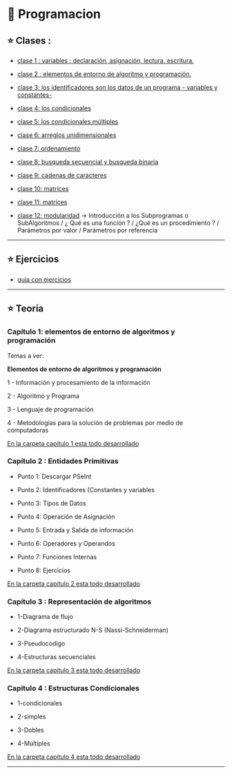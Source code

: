 # :book: Programacion

## :star: Clases :

- [clase 1 : variables : declaración, asignación, lectura, escritura.](https://github.com/eugenia1984/UTNFRSR-ingreso/tree/main/programacion/clase1)

- [clase 2 : elementos de entorno de algoritmo y programación.](https://github.com/eugenia1984/UTNFRSR-ingreso/tree/main/programacion/clase2)

- [clase 3: los identificadores son los datos de un programa - variables y constantes-](https://github.com/eugenia1984/UTNFRSR-ingreso/tree/main/programacion/clase3)

- [clase 4: los condicionales](https://github.com/eugenia1984/UTNFRSR-ingreso/tree/main/programacion/clase4)

- [clase 5: los condicionales múltiples](https://github.com/eugenia1984/UTNFRSR-ingreso/tree/main/programacion/clase5)

- [clase 6: arreglos unidimensionales](https://github.com/eugenia1984/UTNFRSR-ingreso/tree/main/programacion/clase6)

- [clase 7: ordenamiento](https://github.com/eugenia1984/UTNFRSR-ingreso/tree/main/programacion/clase7)

- [clase 8: busqueda secuencial y busqueda binaria](https://github.com/eugenia1984/UTNFRSR-ingreso/tree/main/programacion/clase8)

- [clase 9: cadenas de caracteres](https://github.com/eugenia1984/UTNFRSR-ingreso/tree/main/programacion/clase9)

- [clase 10: matrices](https://github.com/eugenia1984/UTNFRSR-ingreso/tree/main/programacion/clase10)

- [clase 11: matrices](https://github.com/eugenia1984/UTNFRSR-ingreso/tree/main/programacion/clase11)

- [clase 12: modularidad](https://github.com/eugenia1984/UTNFRSR-ingreso/tree/main/programacion/clase12_modularidad) -> Introducción a los Subprogramas o SubAlgoritmos / ¿ Qué es una función ? /  ¿Qué es un procedimiento ? /  Parámetros por valor /  Parámetros por referencia

---

## :star: Ejercicios

- [guia con ejercicios](https://github.com/eugenia1984/UTNFRSR-ingreso/tree/main/programacion/guia_con_ejercicios)

---

## :star: Teoría

### Capítulo 1: elementos de entorno de algoritmos y programación 

Temas a ver:

**Elementos de entorno de algoritmos y programación**

1 - Información y procesamiento de la información

2 - Algoritmo y Programa

3 - Lenguaje de programación

4 - Metodologías para la solución de problemas por medio de computadoras

[En la carpeta capitulo 1 esta todo desarrollado](https://github.com/eugenia1984/UTNFRSR-ingreso/tree/main/programacion/capitulo1)


### Capítulo 2 :  Entidades Primitivas

- Punto 1: Descargar PSeInt

- Punto 2: Identificadores (Constantes y variables

- Punto 3: Tipos de Datos

- Punto 4: Operación de Asignación

- Punto 5: Entrada y Salida de información

- Punto 6: Operadores y Operandos

- Punto 7: Funciones Internas

- Punto 8: Ejercicios

[En la carpeta capitulo 2 esta todo desarrollado](https://github.com/eugenia1984/UTNFRSR-ingreso/tree/main/programacion/capitulo2)

### Capítulo 3 : Representación de algoritmos

- 1-Diagrama de flujo

- 2-Diagrama estructurado N-S (Nassi-Schneiderman)

- 3-Pseudocodigo 

- 4-Estructuras secuenciales

[En la carpeta capitulo 3 esta todo desarrollado](https://github.com/eugenia1984/UTNFRSR-ingreso/tree/main/programacion/capitulo3)


### Capitulo 4 : Estructuras Condicionales

- 1-condicionales 

- 2-simples

- 3-Dobles

- 4-Múltiples

[En la carpeta capitulo 4 esta todo desarrollado](https://github.com/eugenia1984/UTNFRSR-ingreso/tree/main/programacion/capitulo4)

---



